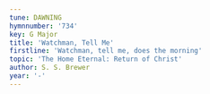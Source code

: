 ```yaml
---
tune: DAWNING
hymnnumber: '734'
key: G Major
title: 'Watchman, Tell Me'
firstline: 'Watchman, tell me, does the morning'
topic: 'The Home Eternal: Return of Christ'
author: S. S. Brewer
year: '-'
---
```

